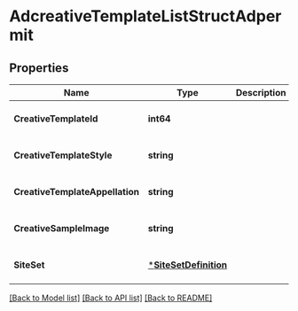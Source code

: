 # AdcreativeTemplateListStructAdpermit

## Properties
Name | Type | Description | Notes
------------ | ------------- | ------------- | -------------
**CreativeTemplateId** | **int64** |  | [optional] [default to null]
**CreativeTemplateStyle** | **string** |  | [optional] [default to null]
**CreativeTemplateAppellation** | **string** |  | [optional] [default to null]
**CreativeSampleImage** | **string** |  | [optional] [default to null]
**SiteSet** | [***SiteSetDefinition**](SiteSetDefinition.md) |  | [optional] [default to null]

[[Back to Model list]](../README.md#documentation-for-models) [[Back to API list]](../README.md#documentation-for-api-endpoints) [[Back to README]](../README.md)


